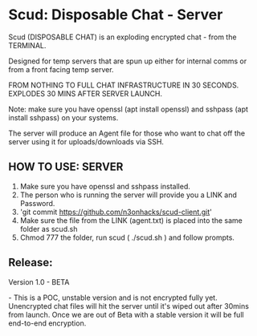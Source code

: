 # Scud: Disposable Chat - Server

Scud (DISPOSABLE CHAT) is an exploding encrypted chat - from the TERMINAL.

Designed for temp servers that are spun up either for internal comms or from a front facing temp server.

FROM NOTHING TO FULL CHAT INFRASTRUCTURE IN 30 SECONDS. EXPLODES 30 MINS AFTER SERVER LAUNCH.

Note: make sure you have openssl (apt install openssl) and sshpass (apt install sshpass) on your systems.

The server will produce an Agent file for those who want to chat off the server using it for uploads/downloads via SSH.

<h2>HOW TO USE: SERVER</h2> <p>

1) Make sure you have openssl and sshpass installed.
2) The person who is running the server will provide you a LINK and Password.
3) 'git commit https://github.com/n3onhacks/scud-client.git'
4) Make sure the file from the LINK (agent.txt) is placed into the same folder as scud.sh
5) Chmod 777 the folder, run scud ( ./scud.sh ) and follow prompts.

<h2>Release:</h2> <p>
Version 1.0 - BETA <p>
- This is a POC, unstable version and is not encrypted fully yet. Unencrypted chat files will hit the server until it's wiped out after 30mins from launch. Once we are out of Beta with a stable version it will be full end-to-end encryption.
